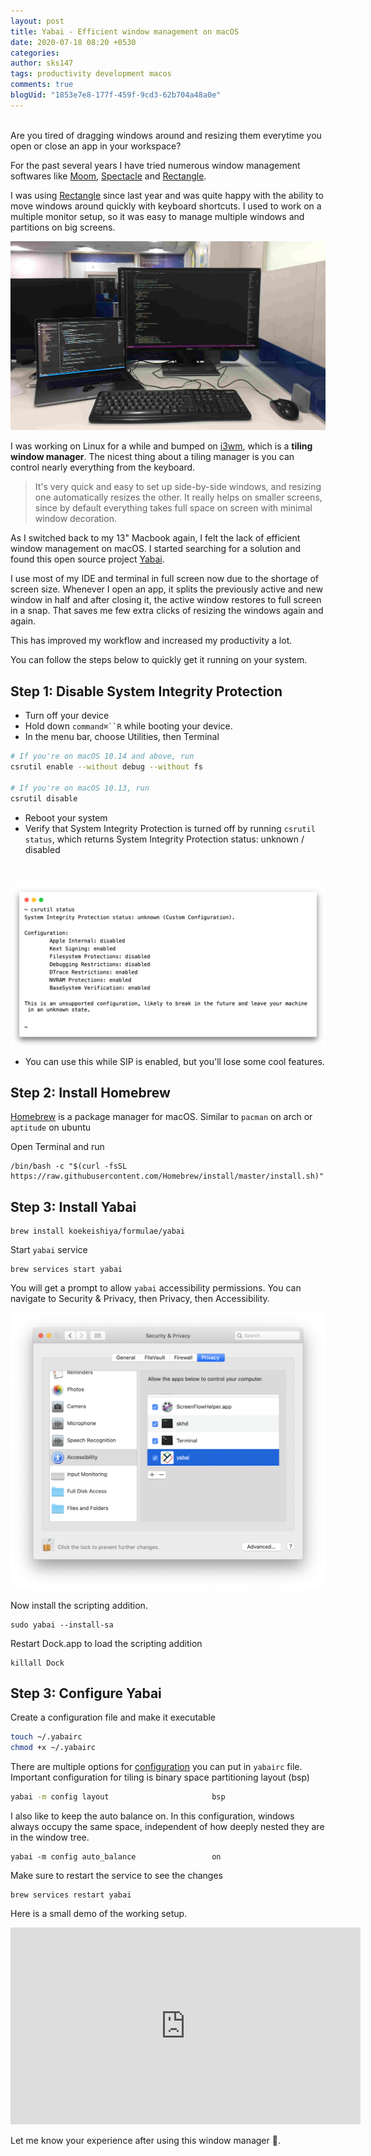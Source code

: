 ```yaml
---
layout: post
title: Yabai - Efficient window management on macOS
date: 2020-07-18 08:20 +0530
categories: 
author: sks147
tags: productivity development macos
comments: true
blogUid: "1853e7e8-177f-459f-9cd3-62b704a48a0e"
---
```

<br/>
Are you tired of dragging windows around and resizing them everytime you open or close an app in your workspace?

For the past several years I have tried numerous window management softwares like [Moom](https://manytricks.com/moom/), [Spectacle](https://www.spectacleapp.com/) and [Rectangle](https://rectangleapp.com/).

I was using [Rectangle](https://rectangleapp.com/) since last year and was quite happy with the ability to move windows around quickly with keyboard shortcuts. I used to work on a multiple monitor setup, so it was easy to manage multiple windows and partitions on big screens.

![Desk Setup](/assets/images/yabai/desk.jpg)

I was working on Linux for a while and bumped on [i3wm](https://i3wm.org/), which is a **tiling window manager**. The nicest thing about a tiling manager is you can control nearly everything from the keyboard.

> It's very quick and easy to set up side-by-side windows, and resizing one automatically resizes the other. It really helps on smaller screens, since by default everything takes full space on screen with minimal window decoration.

As I switched back to my 13" Macbook again, I felt the lack of efficient window management on macOS. I started searching for a solution and found this open source project [Yabai](https://github.com/koekeishiya/yabai/).

I use most of my IDE and terminal in full screen now due to the shortage of screen size. Whenever I open an app, it splits the previously active and new window in half and after closing it, the active window restores to full screen in a snap. That saves me few extra clicks of resizing the windows again and again.

This has improved my workflow and increased my productivity a lot.

You can follow the steps below to quickly get it running on your system.

## Step 1: Disable System Integrity Protection

* Turn off your device
* Hold down `command⌘``R` while booting your device.
* In the menu bar, choose Utilities, then Terminal

```bash
# If you're on macOS 10.14 and above, run
csrutil enable --without debug --without fs

# If you're on macOS 10.13, run
csrutil disable
```
* Reboot your system
* Verify that System Integrity Protection is turned off by running `csrutil status`, which returns System Integrity Protection status: unknown / disabled
<br/>

![csrutil status](/assets/images/yabai/csrutil_status.png)

* You can use this while SIP is enabled, but you'll lose some cool features.


## Step 2: Install Homebrew
[Homebrew](https://brew.sh/) is a package manager for macOS. Similar to `pacman` on arch or `aptitude` on ubuntu

Open Terminal and run

```
/bin/bash -c "$(curl -fsSL https://raw.githubusercontent.com/Homebrew/install/master/install.sh)"
```

## Step 3: Install Yabai
```
brew install koekeishiya/formulae/yabai
```
Start `yabai` service
```
brew services start yabai
```

You will get a prompt to allow `yabai` accessibility permissions. You can navigate to Security & Privacy, then Privacy, then Accessibility.

![Accessibility Yabai](/assets/images/yabai/yabai_accessibility.png)

Now install the scripting addition.
```
sudo yabai --install-sa
```

Restart Dock.app to load the scripting addition
```
killall Dock
```

## Step 3: Configure Yabai
Create a configuration file and make it executable
```bash
touch ~/.yabairc
chmod +x ~/.yabairc
```

There are multiple options for [configuration](https://github.com/koekeishiya/yabai/wiki/Configuration#configuration-file) you can put in `yabairc` file.
Important configuration for tiling is binary space partitioning layout (bsp)
```bash
yabai -m config layout                       bsp
```
I also like to keep the auto balance on. In this configuration, windows always occupy the same space, independent of how deeply nested they are in the window tree.
```
yabai -m config auto_balance                 on
```

Make sure to restart the service to see the changes

```
brew services restart yabai
```
Here is a small demo of the working setup.
<iframe width="560" height="315" src="https://www.youtube.com/embed/wPBS5EZ999Y" frameborder="0" allow="accelerometer; autoplay; encrypted-media; gyroscope; picture-in-picture" allowfullscreen></iframe>

Let me know your experience after using this window manager 🤟.
